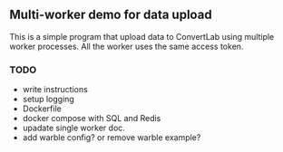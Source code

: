 ## Multi-worker demo for data upload

This is a simple program that upload data to ConvertLab using multiple worker processes. All the worker uses the same access token.

### TODO
* write instructions
* setup logging
* Dockerfile
* docker compose with SQL and Redis
* upadate single worker doc.
* add warble config? or remove warble example?
